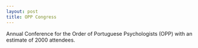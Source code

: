 ```yaml
---
layout: post
title: OPP Congress
---
```


Annual Conference for the Order of Portuguese Psychologists (OPP) with an estimate of 2000 attendees.